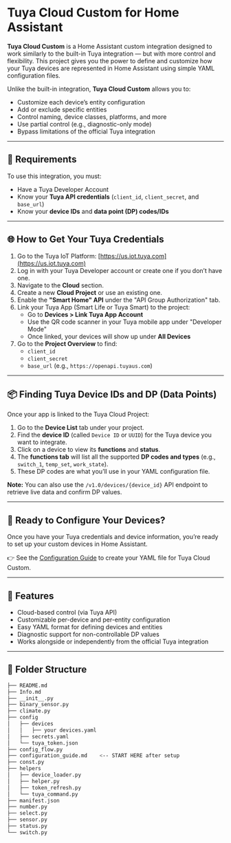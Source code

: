 # Tuya Cloud Custom for Home Assistant

**Tuya Cloud Custom** is a Home Assistant custom integration designed to work similarly to the built-in Tuya integration — but with more control and flexibility. This project gives you the power to define and customize how your Tuya devices are represented in Home Assistant using simple YAML configuration files.

Unlike the built-in integration, **Tuya Cloud Custom** allows you to:
- Customize each device’s entity configuration
- Add or exclude specific entities
- Control naming, device classes, platforms, and more
- Use partial control (e.g., diagnostic-only mode)
- Bypass limitations of the official Tuya integration

---

## 🔧 Requirements

To use this integration, you must:
- Have a Tuya Developer Account
- Know your **Tuya API credentials** (`client_id`, `client_secret`, and `base_url`)
- Know your **device IDs** and **data point (DP) codes/IDs**

---

## 🌐 How to Get Your Tuya Credentials

1. Go to the Tuya IoT Platform: [https://us.iot.tuya.com](https://us.iot.tuya.com)
2. Log in with your Tuya Developer account or create one if you don’t have one.
3. Navigate to the **Cloud** section.
4. Create a new **Cloud Project** or use an existing one.
5. Enable the **"Smart Home" API** under the "API Group Authorization" tab.
6. Link your Tuya App (Smart Life or Tuya Smart) to the project:
    - Go to **Devices > Link Tuya App Account**
    - Use the QR code scanner in your Tuya mobile app under "Developer Mode"
    - Once linked, your devices will show up under **All Devices**
7. Go to the **Project Overview** to find:
    - `client_id`
    - `client_secret`
    - `base_url` (e.g., `https://openapi.tuyaus.com`)

---

## 📦 Finding Tuya Device IDs and DP (Data Points)

Once your app is linked to the Tuya Cloud Project:

1. Go to the **Device List** tab under your project.
2. Find the **device ID** (called `Device ID` or `UUID`) for the Tuya device you want to integrate.
3. Click on a device to view its **functions** and **status**.
4. The **functions tab** will list all the supported **DP codes and types** (e.g., `switch_1`, `temp_set`, `work_state`).
5. These DP codes are what you’ll use in your YAML configuration file.

**Note:** You can also use the `/v1.0/devices/{device_id}` API endpoint to retrieve live data and confirm DP values.

---

## 🧩 Ready to Configure Your Devices?

Once you have your Tuya credentials and device information, you’re ready to set up your custom devices in Home Assistant.

👉 See the [Configuration Guide](./configuration_guide.md) to create your YAML file for Tuya Cloud Custom.

---

## 🚀 Features

- Cloud-based control (via Tuya API)
- Customizable per-device and per-entity configuration
- Easy YAML format for defining devices and entities
- Diagnostic support for non-controllable DP values
- Works alongside or independently from the official Tuya integration

---

## 📁 Folder Structure

```bash
├── README.md
├── Info.md
├── __init__.py
├── binary_sensor.py
├── climate.py
├── config
│   ├── devices
│   │   ├── your devices.yaml
│   ├── secrets.yaml
│   └── tuya_token.json
├── config_flow.py
├── configuration_guide.md    <-- START HERE after setup
├── const.py
├── helpers
│   ├── device_loader.py
│   ├── helper.py
│   ├── token_refresh.py
│   └── tuya_command.py
├── manifest.json
├── number.py
├── select.py
├── sensor.py
├── status.py
└── switch.py
```

